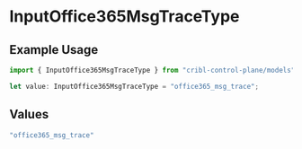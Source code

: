# InputOffice365MsgTraceType

## Example Usage

```typescript
import { InputOffice365MsgTraceType } from "cribl-control-plane/models";

let value: InputOffice365MsgTraceType = "office365_msg_trace";
```

## Values

```typescript
"office365_msg_trace"
```